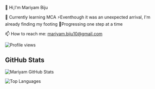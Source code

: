 👋 Hi,I'm Mariyam Biju

🌱 Currently learning MCA
⚡Eventhough it was an unexpected arrival, I'm already finding my footing
🚀Progressing one step at a time

📫 How to reach me: mariyam.biju10@gmail.com

![Profile views](https://komarev.com/ghpvc/?username=mariyambj&style=flat&label=Profile%20views)
## GitHub Stats

![Mariyam GitHub Stats](https://github-readme-stats.vercel.app/api?username=mariyambj&show_icons=true&theme=dark&count_private=true&hide=stars&custom_title=Mariyam%20%27%20GitHub%20Stats)

![Top Languages](https://github-readme-stats.vercel.app/api/top-langs/?username=mariyambj&layout=compact&theme=dark)









